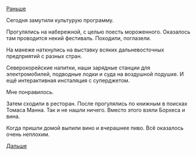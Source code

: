 [Раньше](2018.06.10.md)

Сегодня замутили культурую программу.

Прогулялись на набережной, с целью поесть мороженного. Оказалось там проводится некий фестиваль.
Походили, поглазели.

На манеже наткнулись на выставку всяких дальневосточных предприятий с разных стран.

Северокорейские напитки, наши зарядные станции для электромобилей, подводные лодки и суда на воздушной подушке. И ещё интерактивная инсталяция с суперджетом.

Мне понравилось.

Затем сходили в ресторан. После прогулялись по книжным в поисках Томаса Манна. Так и не нашли ничего. Вместо этого взяли Борхеса и вина.

Когда пришли домой выпили вино и вчерашнее пиво. Всё оказалось очень неплохим.

[Дальше](2018.06.12.md)